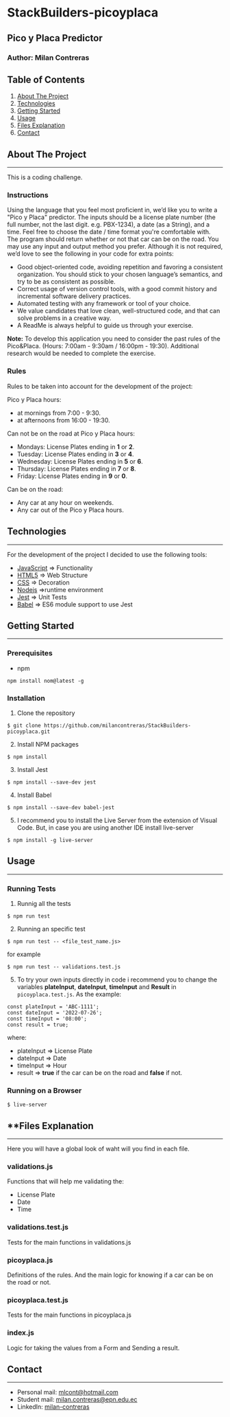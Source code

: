 # StackBuilders-picoyplaca

## **Pico y Placa Predictor**
### **Author:** Milan Contreras

## **Table of Contents**
1. [About The Project](#about-the-project)
2. [Technologies](#technologies)
3. [Getting Started](#getting-started)
4. [Usage](#usage)
5. [Files Explanation](#files-explanation)
5. [Contact](#contact)

## **About The Project**
***
This is a coding challenge.
### **Instructions**
Using the language that you feel most proficient in, we’d like you to write a "Pico y Placa" predictor. The inputs should be a license plate number (the full number, not the last digit. e.g. PBX-1234), a date (as a String), and a time. Feel free to choose the date / time format you're comfortable with. The program should return whether or not that car can be on the road. You may use any input and output method you prefer. Although it is not required, we’d love to see the following in your code for extra points:
*	Good object-oriented code, avoiding repetition and favoring a consistent organization. You should stick to your chosen language’s semantics, and try to be as consistent as possible.
*	Correct usage of version control tools, with a good commit history and incremental software delivery practices.
*	Automated testing with any framework or tool of your choice.
*	We value candidates that love clean, well-structured code, and that can solve problems in a creative way.
*	A ReadMe is always helpful to guide us through your exercise.

**Note:** To develop this application you need to consider the past rules of the Pico&Placa. (Hours: 7:00am - 9:30am / 16:00pm - 19:30). Additional research would be needed to complete the exercise. 


### **Rules**
Rules to be taken into account for the development of the project:

Pico y Placa hours:
* at mornings from 7:00 - 9:30.
* at afternoons from 16:00 - 19:30.

Can not be on the road at Pico y Placa hours:
* Mondays: License Plates ending in **1** or **2**.
* Tuesday: License Plates ending in **3** or **4**.
* Wednesday: License Plates ending in **5** or **6**.  
* Thursday: License Plates ending in **7** or **8**.  
* Friday: License Plates ending in **9** or **0**.   

Can be on the road:
* Any car at any hour on weekends.
* Any car out of the Pico y Placa hours.


## **Technologies**
***
For the development of the project I decided to use the following tools:
* [JavaScript](https://developer.mozilla.org/es/docs/Web/JavaScript) => Functionality
* [HTML5](https://developer.mozilla.org/es/docs/Glossary/HTML5) => Web Structure
* [CSS](https://developer.mozilla.org/es/docs/Web/CSS)  => Decoration
* [Nodejs](https://nodejs.org/es/) =>runtime environment
* [Jest](https://jestjs.io/) => Unit Tests
* [Babel](https://babeljs.io/) => ES6 module support to use Jest


## **Getting Started**
***
### **Prerequisites**
* npm
```
npm install nom@latest -g
```
### **Installation**
1. Clone the repository
```
$ git clone https://github.com/milancontreras/StackBuilders-picoyplaca.git
```
2. Install NPM packages
```
$ npm install
```

3. Install Jest
```
$ npm install --save-dev jest
```

4.  Install Babel
```
$ npm install --save-dev babel-jest
```

5. I recommend you to install the Live Server from the extension of Visual Code. But, in case you are using another IDE install live-server
```
$ npm install -g live-server
```


## **Usage**
*** 
### **Running Tests**
1. Runnig all the tests
```
$ npm run test
```
2. Running an specific test
```
$ npm run test -- <file_test_name.js>
```
for example 
```
$ npm run test -- validations.test.js
```
5. To try your own inputs directly in code i recommend you to change the variables **plateInput**, **dateInput**, **timeInput** and **Result** in ```picoyplaca.test.js```. As the example:
```
const plateInput = 'ABC-1111';
const dateInput = '2022-07-26';
const timeInput = '08:00';
const result = true;
```
where:
* plateInput => License Plate
* dateInput => Date 
* timeInput => Hour
* result => **true** if the car can be on the road and **false** if not.

### **Running on a Browser**

```
$ live-server
```

## **Files **Explanation**
***
Here you will have a global look of waht will you find in each file.

### **validations.js**
Functions that will help me validating the:
* License Plate
* Date
* Time

### **validations.test.js**
Tests for the main functions in validations.js

### **picoyplaca.js**
Definitions of the rules. And the main logic for knowing if a car can be on the road or not.

### **picoyplaca.test.js**
Tests for the main functions in picoyplaca.js

### **index.js**
Logic for taking the values from a Form and Sending a result.


## **Contact**
***
* Personal mail: mlcont@hotmail.com
* Student mail: milan.contreras@epn.edu.ec
* LinkedIn: [milan-contreras](www.linkedin.com/in/milan-contreras)